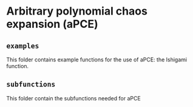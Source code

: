 # Arbitrary polynomial chaos expansion (aPCE)

## `examples`
This folder contains example functions for the use of aPCE: the Ishigami function.

## `subfunctions`
This folder contain the subfunctions needed for aPCE